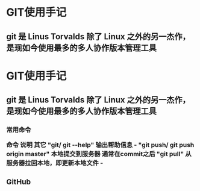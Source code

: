 # GIT使用手记
## git 是 Linus Torvalds 除了 Linux 之外的另一杰作，是现如今使用最多的多人协作版本管理工具
# GIT使用手记
## git 是 Linus Torvalds 除了 Linux 之外的另一杰作，是现如今使用最多的多人协作版本管理工具

### <table border=0 >常用命令
命令 说明 其它
"git/ git --help" 输出帮助信息 -
"git push/ git push origin master" 本地提交到服务器 通常在commit之后
"git pull" 从服务器拉回本地，即更新本地文件 -

### GitHub


